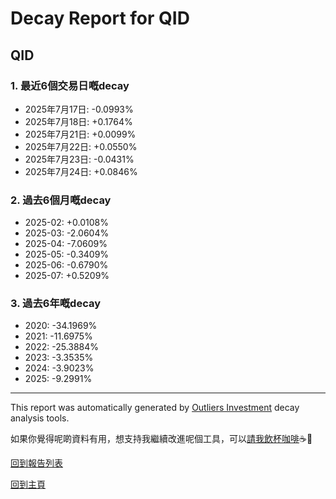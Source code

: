 # Decay Report for QID

## QID

### 1. 最近6個交易日嘅decay

- 2025年7月17日: -0.0993%
- 2025年7月18日: +0.1764%
- 2025年7月21日: +0.0099%
- 2025年7月22日: +0.0550%
- 2025年7月23日: -0.0431%
- 2025年7月24日: +0.0846%

### 2. 過去6個月嘅decay

- 2025-02: +0.0108%
- 2025-03: -2.0604%
- 2025-04: -7.0609%
- 2025-05: -0.3409%
- 2025-06: -0.6790%
- 2025-07: +0.5209%

### 3. 過去6年嘅decay

- 2020: -34.1969%
- 2021: -11.6975%
- 2022: -25.3884%
- 2023: -3.3535%
- 2024: -3.9023%
- 2025: -9.2991%

------------------------------
This report was automatically generated by [Outliers Investment](https://outliersecon.github.io/Outliers-Investment/) decay analysis tools.

如果你覺得呢啲資料有用，想支持我繼續改進呢個工具，可以[請我飲杯咖啡](https://buymeacoffee.com/outliersecon)☕🙏

[回到報告列表](https://outliersecon.github.io/Outliers-Investment/reports/reports_public)

[回到主頁](https://outliersecon.github.io/Outliers-Investment/)